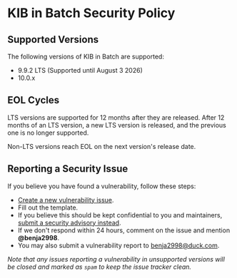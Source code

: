 # KIB in Batch Security Policy

## Supported Versions

The following versions of KIB in Batch are supported:

* 9.9.2 LTS (Supported until August 3 2026)
* 10.0.x

## EOL Cycles

LTS versions are supported for 12 months after they are released. After 12 months of an LTS version, a new LTS version is released, and the previous one is no longer supported.

Non-LTS versions reach EOL on the next version's release date.

## Reporting a Security Issue

If you believe you have found a vulnerability, follow these steps:

* [Create a new vulnerability issue](https://github.com/KIB-in-Batch/kib-in-batch/issues/new?template=vulnerability.yml).
* Fill out the template.
* If you believe this should be kept confidential to you and maintainers, [submit a security advisory instead](https://github.com/KIB-in-Batch/kib-in-batch/security/advisories/new).
* If we don't respond within 24 hours, comment on the issue and mention **@benja2998**.
* You may also submit a vulnerability report to [benja2998@duck.com](mailto:benja2998@duck.com).

*Note that any issues reporting a vulnerability in unsupported versions will be closed and marked as `spam` to keep the issue tracker clean.*
